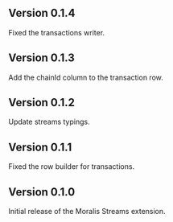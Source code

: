 ## Version 0.1.4

Fixed the transactions writer.

## Version 0.1.3

Add the chainId column to the transaction row.

## Version 0.1.2

Update streams typings.

## Version 0.1.1

Fixed the row builder for transactions.

## Version 0.1.0

Initial release of the Moralis Streams extension.
